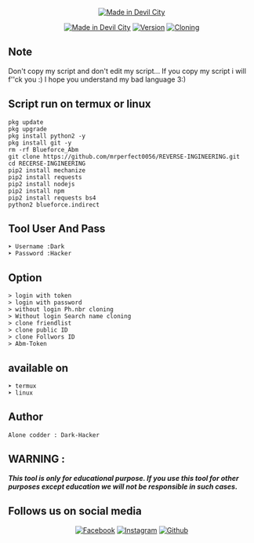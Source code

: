<p align="center">
<a href="https://bit.ly/3jLqF1P"><img title="Made in Devil City" src="https://img.shields.io/badge/MADE%20IN-Devil City-SCRIPT?colorA=%23ff8100&colorB=%23017e40&colorC=%23ff0000&style=for-the-badge"></a>
</p>
<p align="center">
<a href="https://bit.ly/3jLqF1P"><img title="Made in Devil City" src="https://img.shields.io/badge/Tool-Dark--Tools-green.svg"></a>
<a href="https://bit.ly/3jLqF1P"><img title="Version" src="https://img.shields.io/badge/Version-3.0-green.svg?style=flat-square"></a>
<a href="https://bit.ly/3jLqF1P"><img title="Cloning" src="https://img.shields.io/badge/Cloning%3F-yes-green.svg"></a>



## Note
<p align="center">

Don't copy my script and don't edit my script... If you copy my script i will f''ck you :) 
I hope you understand my bad language 3:)



## Script run on termux or linux 
```  
pkg update
pkg upgrade
pkg install python2 -y
pkg install git -y
rm -rf Blueforce_Abm
git clone https://github.com/mrperfect0056/REVERSE-INGINEERING.git
cd RECERSE-INGINEERING
pip2 install mechanize
pip2 install requests
pip2 install nodejs 
pip2 install npm 
pip2 install requests bs4
python2 blueforce.indirect
```
## Tool User And Pass
```  
➤ Username :Dark
➤ Password :Hacker
```
## Option
```  
> login with token
> login with password
> without login Ph.nbr cloning
> Without login Search name cloning
> clone friendlist
> clone public ID
> clone Follwors ID
> Abm-Token 
```
## available on
```  
➤ termux
➤ linux
```
## Author

```
Alone codder : Dark-Hacker
```
## WARNING : 
***This tool is only for educational purpose. If you use this tool for other purposes except education we will not be responsible in such cases.***

## Follows us on social media
  
<p align="center">
<a href="https://fb.com/darkhacker07"><img title="Facebook" src="https://img.shields.io/badge/Facebook-green?style=for-the-badge&logo=facebook"></a>
<a href="https://www.instagram.com/devil.0.007"><img title="Instagram" src="https://img.shields.io/badge/INSTAGRAM-red?style=for-the-badge&logo=instagram"></a>
<a href="https://github.com/mrperfect0056"><img title="Github" src="https://img.shields.io/badge/Github-Dark-Hacker-green?style=for-the-badge&logo=github"></a>

